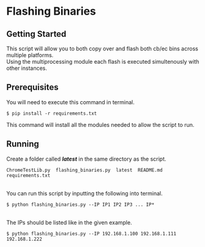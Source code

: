 

# Flashing Binaries


## Getting Started

This script will allow you to both copy over and flash both cb/ec bins across multiple platforms.<br>Using the multiprocessing module each flash is executed simultenously with other instances. 

## Prerequisites

You will need to execute this command in terminal. 

```
$ pip install -r requirements.txt
```

This command will install all the modules needed to allow the script to run.

## Running

Create a folder called *__latest__* in the same directory as the script.
```
ChromeTestLib.py  flashing_binaries.py  latest  README.md  requirements.txt
```
<br>
You can run this script by inputting the following into terminal.

```
$ python flashing_binaries.py --IP IP1 IP2 IP3 ... IP*
```
<br>
The IPs should be listed like in the given example.

```
$ python flashing_binaries.py --IP 192.168.1.100 192.168.1.111 192.168.1.222 
```





